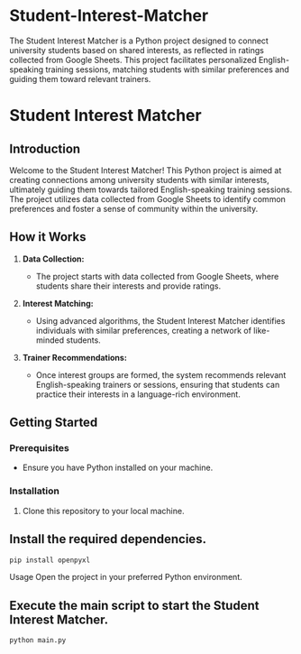 # Student-Interest-Matcher
The Student Interest Matcher is a Python project designed to connect university students based on shared interests, as reflected in ratings collected from Google Sheets. This project facilitates personalized English-speaking training sessions, matching students with similar preferences and guiding them toward relevant trainers.


# Student Interest Matcher

## Introduction

Welcome to the Student Interest Matcher! This Python project is aimed at creating connections among university students with similar interests, ultimately guiding them towards tailored English-speaking training sessions. The project utilizes data collected from Google Sheets to identify common preferences and foster a sense of community within the university.

## How it Works

1. **Data Collection:**
   - The project starts with data collected from Google Sheets, where students share their interests and provide ratings.

2. **Interest Matching:**
   - Using advanced algorithms, the Student Interest Matcher identifies individuals with similar preferences, creating a network of like-minded students.

3. **Trainer Recommendations:**
   - Once interest groups are formed, the system recommends relevant English-speaking trainers or sessions, ensuring that students can practice their interests in a language-rich environment.

## Getting Started

### Prerequisites
- Ensure you have Python installed on your machine.

### Installation
1. Clone this repository to your local machine.

## Install the required dependencies.
```bash
pip install openpyxl
```
Usage
Open the project in your preferred Python environment.

## Execute the main script to start the Student Interest Matcher.

```bash
python main.py
```
